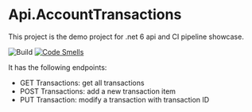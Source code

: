 # Api.AccountTransactions

This project is the demo project for .net 6 api and CI pipeline showcase.

![Build](https://github.com/willchenxa/Api.AccountTransactions/blob/master/.github/workflows/build.yml/badge.svg)
[![Code Smells](https://sonarcloud.io/api/project_badges/measure?project=willchenxa_Api.AccountTransactions&metric=code_smells)](https://sonarcloud.io/summary/new_code?id=willchenxa_Api.AccountTransactions)

It has the following endpoints:

- GET Transactions: get all transactions
- POST Transactions: add a new transaction item
- PUT Transaction: modify a transaction with transaction ID
